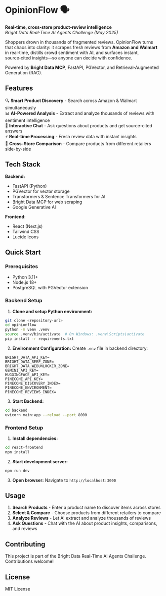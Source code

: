 # OpinionFlow 🗣️

**Real‑time, cross‑store product‑review intelligence**  
_Bright Data Real‑Time AI Agents Challenge (May 2025)_

Shoppers drown in thousands of fragmented reviews. OpinionFlow turns that chaos into clarity: it scrapes fresh reviews from **Amazon and Walmart** in real‑time, distills crowd sentiment with AI, and surfaces instant, source‑cited insights—so anyone can decide with confidence.

Powered by **Bright Data MCP**, FastAPI, PGVector, and Retrieval‑Augmented Generation (RAG).

## Features

🔍 **Smart Product Discovery** - Search across Amazon & Walmart simultaneously  
📊 **AI-Powered Analysis** - Extract and analyze thousands of reviews with sentiment intelligence  
💬 **Interactive Chat** - Ask questions about products and get source-cited answers  
⚡ **Real-time Processing** - Fresh review data with instant insights  
🔗 **Cross-Store Comparison** - Compare products from different retailers side-by-side

## Tech Stack

**Backend:**

- FastAPI (Python)
- PGVector for vector storage
- Transformers & Sentence Transformers for AI
- Bright Data MCP for web scraping
- Google Generative AI

**Frontend:**

- React (Next.js)
- Tailwind CSS
- Lucide Icons

## Quick Start

### Prerequisites

- Python 3.11+
- Node.js 18+
- PostgreSQL with PGVector extension

### Backend Setup

1. **Clone and setup Python environment:**

```bash
git clone <repository-url>
cd opinionflow
python -m venv .venv
source .venv/bin/activate  # On Windows: .venv\Scripts\activate
pip install -r requirements.txt
```

2. **Environment Configuration:**
   Create `.env` file in backend directory:

```env
BRIGHT_DATA_API_KEY=
BRIGHT_DATA_SERP_ZONE=
BRIGHT_DATA_WEBUNLOCKER_ZONE=
GEMINI_API_KEY=
HUGGINGFACE_API_KEY=
PINECONE_API_KEY=
PINECONE_DISCOVERY_INDEX=
PINECONE_ENVIRONMENT=
PINECONE_REVIEWS_INDEX=
```

3. **Start Backend:**

```bash
cd backend
uvicorn main:app --reload --port 8000
```

### Frontend Setup

1. **Install dependencies:**

```bash
cd react-frontend
npm install
```

2. **Start development server:**

```bash
npm run dev
```

3. **Open browser:**
   Navigate to `http://localhost:3000`

## Usage

1. **Search Products** - Enter a product name to discover items across stores
2. **Select & Compare** - Choose products from different retailers to compare
3. **Analyze Reviews** - Let AI extract and analyze thousands of reviews
4. **Ask Questions** - Chat with the AI about product insights, comparisons, and reviews

## Contributing

This project is part of the Bright Data Real-Time AI Agents Challenge. Contributions welcome!

## License

MIT License
